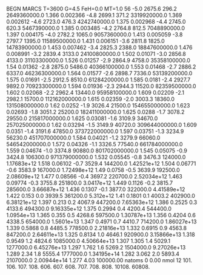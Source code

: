BEGN
MARCS T=3600 G=4.5 FeH=0.0 MT=1.0
                  56
-5.0 2675.6 296.2 2649360000.0 1.366 0.002366 
-4.8 2699.1 371.2 3319920000.0 1.369 0.002612 
-4.6 2723.0 476.3 4242740000.0 1.375 0.002968 
-4.4 2745.0 620.3 5467390000.0 1.385 0.003485 
-4.2 2764.8 812.5 7048890000.0 1.397 0.004175 
-4.0 2782.2 1065.0 9057360000.0 1.413 0.005059 
-3.8 2797.7 1395.0 11589500000.0 1.431 0.006151 
-3.6 2811.8 1825.0 14783900000.0 1.453 0.007462 
-3.4 2825.3 2388.0 18847600000.0 1.476 0.008991 
-3.2 2839.4 3133.0 24100800000.0 1.502 0.01071 
-3.0 2856.8 4133.0 31103300000.0 1.526 0.01257 
-2.9 2864.9 4758.0 35358100000.0 1.54 0.01362 
-2.8 2875.0 5486.0 40366100000.0 1.553 0.01468 
-2.7 2886.2 6337.0 46236300000.0 1.564 0.01577 
-2.6 2898.7 7336.0 53139200000.0 1.575 0.01691 
-2.5 2912.5 8510.0 61284200000.0 1.585 0.0181 
-2.4 2927.7 9892.0 70923300000.0 1.594 0.01936 
-2.3 2944.3 11520.0 82359500000.0 1.602 0.02068 
-2.2 2962.4 13440.0 95958100000.0 1.609 0.02209 
-2.1 2982.1 15700.0 112162000000.0 1.615 0.02359 
-2.0 3003.3 18360.0 131508000000.0 1.62 0.0252 
-1.9 3026.4 21500.0 154655000000.0 1.623 0.02693 
-1.8 3051.2 25200.0 182411000000.0 1.625 0.0288 
-1.7 3078.2 29550.0 215817000000.0 1.625 0.03081 
-1.6 3109.9 34670.0 257025000000.0 1.62 0.03294 
-1.5 3149.9 40720.0 309644000000.0 1.609 0.0351 
-1.4 3191.6 47850.0 373722000000.0 1.597 0.03751 
-1.3 3234.9 56230.0 451707000000.0 1.584 0.04021 
-1.2 3279.9 66060.0 546542000000.0 1.572 0.04326 
-1.1 3326.5 77540.0 661784000000.0 1.559 0.04674 
-1.0 3374.8 90880.0 801702000000.0 1.545 0.05075 
-0.9 3424.8 106300.0 971379000000.0 1.532 0.05545 
-0.8 3476.3 124000.0 1.17683e+12 1.518 0.06102 
-0.7 3529.4 144200.0 1.42521e+12 1.504 0.06771 
-0.6 3583.9 167000.0 1.72498e+12 1.49 0.0758 
-0.5 3639.9 192500.0 2.08609e+12 1.477 0.08566 
-0.4 3697.2 220700.0 2.52034e+12 1.463 0.09774 
-0.3 3755.8 251800.0 3.0417e+12 1.449 0.1126 
-0.2 3815.7 285600.0 3.66687e+12 1.436 0.1307 
-0.1 3877.0 322000.0 4.41589e+12 1.422 0.153 
0.0 3939.5 361200.0 5.312e+12 1.41 0.1801 
0.1 4003.2 402900.0 6.38121e+12 1.397 0.213 
0.2 4067.9 447200.0 7.65363e+12 1.386 0.2525 
0.3 4133.6 494300.0 9.16335e+12 1.375 0.2994 
0.4 4200.4 544400.0 1.0954e+13 1.365 0.355 
0.5 4268.6 597500.0 1.30787e+13 1.356 0.4204 
0.6 4338.5 654000.0 1.5601e+13 1.347 0.4971 
0.7 4410.7 714200.0 1.86027e+13 1.339 0.5868 
0.8 4485.5 778500.0 2.21816e+13 1.332 0.6915 
0.9 4563.8 847200.0 2.64611e+13 1.325 0.8134 
1.0 4646.1 920900.0 3.15866e+13 1.318 0.9549 
1.2 4824.6 1085000.0 4.50664e+13 1.307 1.305 
1.4 5029.1 1277000.0 6.45276e+13 1.297 1.762 
1.6 5269.2 1504000.0 9.27026e+13 1.289 2.34 
1.8 5555.4 1777000.0 1.34195e+14 1.282 3.062 
2.0 5893.4 2107000.0 2.00944e+14 1.277 4.03 
100000.00
natoms              0      0.00
nmol          12
          101.         106.       107.      108.         606.        607.        608.
          707.         708.       808.    10108.       60808.
